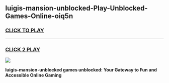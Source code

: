 
## luigis-mansion-unblocked-Play-Unblocked-Games-Online-oiq5n
<h3>
<a href="https://premium76.site?title=luigis-mansion-unblocked&ref=25A">CLICK TO PLAY</a></h3>
<hr>

<h3>
<a href="https://premium76.site?title=luigis-mansion-unblocked&ref=25A">CLICK 2 PLAY</a>
  
</h3>

<a href="https://premium76.site?title=luigis-mansion-unblocked&ref=25A"><img src="https://clearcache.store/games.png"></a>


**luigis-mansion-unblocked games unblocked: Your Gateway to Fun and Accessible Online Gaming**
